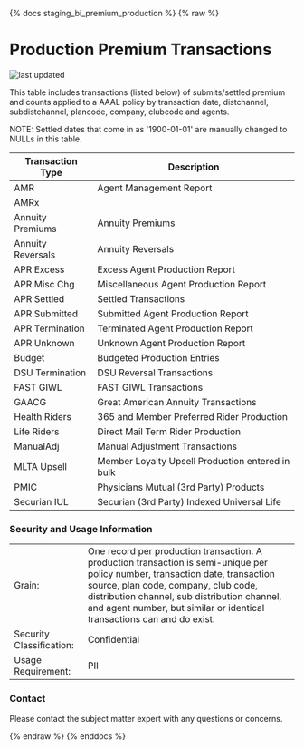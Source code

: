 {% docs staging_bi_premium_production %}
{% raw %}

# Production Premium Transactions

![last updated](assets/update_badges/staging_bi_premium_production.svg)

This table includes transactions (listed below) of submits/settled premium and counts
applied to a AAAL policy by transaction date, distchannel, subdistchannel, plancode,
company, clubcode and agents.

NOTE: Settled dates that come in as '1900-01-01' are manually changed to NULLs in this table.

| Transaction Type  | Description                                      |
|-------------------|--------------------------------------------------|
| AMR               | Agent Management Report                          |
| AMRx              |                                                  |
| Annuity Premiums  | Annuity Premiums                                 |
| Annuity Reversals | Annuity Reversals                                |
| APR Excess        | Excess Agent Production Report                   |
| APR Misc Chg      | Miscellaneous Agent Production Report            |
| APR Settled       | Settled Transactions                             |
| APR Submitted     | Submitted Agent Production Report                |
| APR Termination   | Terminated Agent Production Report               |
| APR Unknown       | Unknown Agent Production Report                  |
| Budget            | Budgeted Production Entries                      |
| DSU Termination   | DSU Reversal Transactions                        |
| FAST GIWL         | FAST GIWL Transactions                           |
| GAACG             | Great American Annuity Transactions              |
| Health Riders     | 365 and Member Preferred Rider Production        |
| Life Riders       | Direct Mail Term Rider Production                |
| ManualAdj         | Manual Adjustment Transactions                   |
| MLTA Upsell       | Member Loyalty Upsell Production entered in bulk |
| PMIC              | Physicians Mutual (3rd Party) Products           |
| Securian IUL      | Securian (3rd Party) Indexed Universal Life      |


### Security and Usage Information
|     |     |
| --- | --- |
| Grain:                   | One record per production transaction.  A production transaction is semi-unique per policy number, transaction date, transaction source, plan code, company, club code, distribution channel, sub distribution channel, and agent number, but similar or identical transactions can and do exist. |            
| Security Classification: | Confidential |
| Usage Requirement:       | PII |



### Contact
Please contact the subject matter expert with any questions or concerns.

{% endraw %}
{% enddocs %}
